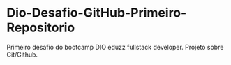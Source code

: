 # Dio-Desafio-GitHub-Primeiro-Repositorio
Primeiro desafio do bootcamp DIO eduzz fullstack developer. Projeto sobre Git/Github.
